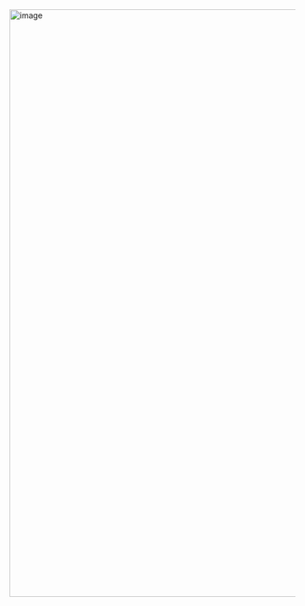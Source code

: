 <img width="1033" alt="image" src="https://github.com/mojjaf/Smartphone-Atrial-Fibrillation-Detection/assets/55555705/c553192e-7c7d-48af-9663-cf50ee740558">
